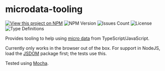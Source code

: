 # microdata-tooling

[![View this project on NPM](https://img.shields.io/npm/v/microdata-tooling.svg)](https://www.npmjs.com/package/microdata-tooling)
![NPM Version](https://img.shields.io/npm/dm/microdata-tooling.svg)
![Issues Count](https://img.shields.io/github/issues/shmuelie/microdata-tooling)
![License](https://img.shields.io/github/license/shmuelie/microdata-tooling)
![Type Definitions](https://img.shields.io/npm/types/microdata-tooling)

Provides tooling to help using [micro data](https://html.spec.whatwg.org/multipage/microdata.html) from TypeScript/JavaScript.

Currently only works in the browser out of the box. For support in NodeJS, load the [JSDOM](https://github.com/jsdom/jsdom) package first; the tests use this.

Tested using [Mocha](https://mochajs.org/).
